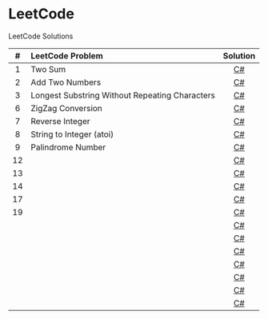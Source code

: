 # LeetCode
LeetCode Solutions


| # | LeetCode Problem | Solution |
| :---: | :--- | :---: |
| 1 | Two Sum | [C#](./csharp/1.%20Two%20Sum.cs) |
| 2 | Add Two Numbers | [C#](./csharp/2.%20Add%20Two%20Numbers.cs) |
| 3 | Longest Substring Without Repeating Characters| [C#](./csharp/3.%20Longest%20Substring%20Without%20Repeating%20Characters.cs) |
| 6 | ZigZag Conversion | [C#](./csharp/6.%20ZigZag%20Conversion.cs) |
| 7 | Reverse Integer | [C#](./csharp/7.%20Reverse%20Integer.cs) |
| 8 | String to Integer (atoi) | [C#](./csharp/8.%20String%20to%20Integer%20(atoi).cs) |
| 9 | Palindrome Number | [C#](./csharp/9.%20Palindrome%20Number.cs) |
| 12 | | [C#](./csharp/) |
| 13 | | [C#](./csharp/) |
| 14 | | [C#](./csharp/) |
| 17 | | [C#](./csharp/) |
| 19 | | [C#](./csharp/) |
| | | [C#](./csharp/) |
| | | [C#](./csharp/) |
| | | [C#](./csharp/) |
| | | [C#](./csharp/) |
| | | [C#](./csharp/) |
| | | [C#](./csharp/) |
| | | [C#](./csharp/) |
